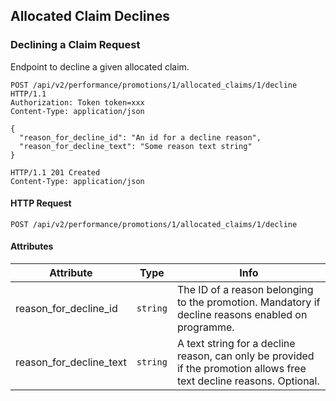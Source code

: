 ## Allocated Claim Declines

### Declining a Claim Request

Endpoint to decline a given allocated claim.

``` http
POST /api/v2/performance/promotions/1/allocated_claims/1/decline HTTP/1.1
Authorization: Token token=xxx
Content-Type: application/json

{
  "reason_for_decline_id": "An id for a decline reason",
  "reason_for_decline_text": "Some reason text string"
}
```

``` http
HTTP/1.1 201 Created
Content-Type: application/json
```
#### HTTP Request

`POST /api/v2/performance/promotions/1/allocated_claims/1/decline`

#### Attributes

Attribute | Type | Info
--------- | ---- | ----
reason\_for\_decline\_id | `string` | The ID of a reason belonging to the promotion. Mandatory if decline reasons enabled on programme.
reason\_for\_decline\_text | `string` | A text string for a decline reason, can only be provided if the promotion allows free text decline reasons. Optional.
